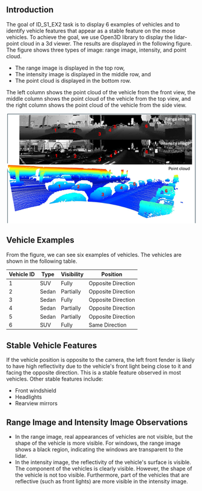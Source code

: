 ## Introduction

The goal of ID_S1_EX2 task is to display 6 examples of vehicles and to identify vehicle features that appear as a stable
feature on the mose vehicles. To achieve the goal, we use Open3D library to display the lidar-point cloud in a 3d
viewer. The results are displayed in the following figure. The figure shows three types of image: range image,
intensity, and point cloud. 
* The range image is displayed in the top row, 
* The intensity image is displayed in the middle row, and 
* The point cloud is displayed in the bottom row. 

The left column shows the point cloud of the vehicle from the
front view, the middle column shows the point cloud of the vehicle from the top view, and the right column shows the
point cloud of the vehicle from the side view.

![img.png](img.png)

## Vehicle Examples

From the figure, we can see six examples of vehicles. The vehicles are shown in the following table.

| Vehicle ID | Type  | Visibility | Position           |
|------------|-------|------------|--------------------|
| 1          | SUV   | Fully      | Opposite Direction |
| 2          | Sedan | Partially  | Opposite Direction |
| 3          | Sedan | Fully      | Opposite Direction |
| 4          | Sedan | Partially  | Opposite Direction |
| 5          | Sedan | Partially  | Opposite Direction |
| 6          | SUV   | Fully      | Same Direction     |

## Stable Vehicle Features
If the vehicle position is opposite to the camera, the left front fender is likely to have high reflectivity due to the vehicle's front light being close to it and facing the opposite direction. This is a stable feature observed in most vehicles. Other stable features include:
* Front windshield
* Headlights
* Rearview mirrors

## Range Image and Intensity Image Observations
* In the range image, real appearances of vehicles are not visible, but the shape of the vehicle is more visible. For windows, the range image shows a black region, indicating the windows are transparent to the lidar.
* In the intensity image, the reflectivity of the vehicle's surface is visible. The component of the vehicles is clearly visible. However, the shape of the vehicle is not too visible. Furthermore, part of the vehicles that are reflective (such as front lights) are more visible in the intensity image. 
